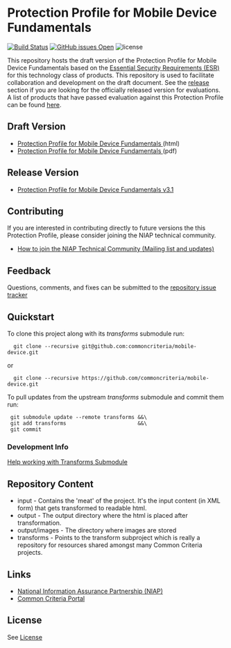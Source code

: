 Protection Profile for Mobile Device Fundamentals 
=============================================
[![Build Status](https://travis-ci.com/commoncriteria/mobile-device.svg?branch=master)](https://travis-ci.com/commoncriteria/mobile-device)
[![GitHub issues Open](https://img.shields.io/github/issues/commoncriteria/mobile-device.svg?maxAge=2592000)](https://github.com/commoncriteria/mobile-device/issues) 
![license](https://img.shields.io/badge/license-Unlicensed-blue.svg)

This repository hosts the draft version of the Protection Profile for Mobile Device Fundamentals based on the 
[Essential Security Requirements (ESR)](https://commoncriteria.github.io/pp/mobile-device/mobile-device-esr.html) for this technology class of 
products. This repository is used to facilitate collaboration and development on the draft document. 
See the [release](#Release-Version) section if you are looking for the officially released version for evaluations. 
A list of products that have passed evaluation against this Protection Profile can be found [here](https://www.niap-ccevs.org/Profile/Info.cfm?id=417).


## Draft Version
* [Protection Profile for Mobile Device Fundamentals ](https://commoncriteria.github.io/pp/mobile-device/mobile-device-release.html) (html)
* [Protection Profile for Mobile Device Fundamentals ](https://commoncriteria.github.io/pp/mobile-device/mobile-device-release.pdf) (pdf)

## Release Version
* [Protection Profile for Mobile Device Fundamentals v3.1](https://www.niap-ccevs.org/Profile/Info.cfm?id=417)

## Contributing

If you are interested in contributing directly to future versions the this Protection Profile, please consider joining the NIAP technical community.
* [How to join the NIAP Technical Community (Mailing list and updates)](https://www.niap-ccevs.org/NIAP_Evolution/tech_communities.cfm)

## Feedback

Questions, comments, and fixes can be submitted to the [repository issue tracker](https://github.com/commoncriteria/mobile-device/issues)

## Quickstart
To clone this project along with its _transforms_ submodule run:

````
  git clone --recursive git@github.com:commoncriteria/mobile-device.git
````
or
````
  git clone --recursive https://github.com/commoncriteria/mobile-device.git
````

To pull updates from the upstream _transforms_ submodule and commit them run:
````
 git submodule update --remote transforms &&\
 git add transforms                       &&\
 git commit
````

### Development Info
[Help working with Transforms Submodule](https://github.com/commoncriteria/transforms/wiki/Working-with-Transforms-as-a-Submodule)

## Repository Content
* input - Contains the 'meat' of the project. It's the input content (in XML form) that gets transformed to readable html.
* output - The output directory where the html is placed after transformation.
* output/images - The directory where images are stored
* transforms - Points to the transform subproject which is really a repository for resources shared amongst many Common Criteria projects.

## Links 
* [National Information Assurance Partnership (NIAP)](https://www.niap-ccevs.org/)
* [Common Criteria Portal](https://www.commoncriteriaportal.org/)

## License

See [License](./LICENSE)

